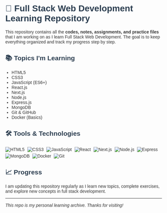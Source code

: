 <!DOCTYPE html>
<html lang="en">
<head>
  <style>
    body {
      font-family: Arial, sans-serif;
      margin: 20px;
      background-color: #fdfdfd;
      color: #333;
    }
    h1, h2 {
      color: #2c3e50;
    }
    ul {
      padding-left: 20px;
    }
    .badges img {
      margin: 5px 5px 0 0;
    }
  </style>
</head>
<body>

  <h1>📘 Full Stack Web Development Learning Repository</h1>

  <p>
    This repository contains all the <strong>codes, notes, assignments, and practice files</strong> that I am working on as I learn Full Stack Web Development. The goal is to keep everything organized and track my progress step by step.
  </p>

  <h2>📚 Topics I'm Learning</h2>

  <ul>
    <li>HTML5</li>
    <li>CSS3</li>
    <li>JavaScript (ES6+)</li>
    <li>React.js</li>
    <li>Next.js</li>
    <li>Node.js</li>
    <li>Express.js</li>
    <li>MongoDB</li>
    <li>Git & GitHub</li>
    <li>Docker (Basics)</li>
  </ul>

  <h2>🛠️ Tools & Technologies</h2>
  <div class="badges">
    <img src="https://img.shields.io/badge/HTML5-E34F26?style=for-the-badge&logo=html5&logoColor=white" alt="HTML5" />
    <img src="https://img.shields.io/badge/CSS3-1572B6?style=for-the-badge&logo=css3&logoColor=white" alt="CSS3" />
    <img src="https://img.shields.io/badge/JavaScript-F7DF1E?style=for-the-badge&logo=javascript&logoColor=black" alt="JavaScript" />
    <img src="https://img.shields.io/badge/React-20232A?style=for-the-badge&logo=react&logoColor=61DAFB" alt="React" />
    <img src="https://img.shields.io/badge/Next.js-black?style=for-the-badge&logo=next.js&logoColor=white" alt="Next.js" />
    <img src="https://img.shields.io/badge/Node.js-339933?style=for-the-badge&logo=nodedotjs&logoColor=white" alt="Node.js" />
    <img src="https://img.shields.io/badge/Express.js-000000?style=for-the-badge&logo=express&logoColor=white" alt="Express" />
    <img src="https://img.shields.io/badge/MongoDB-4EA94B?style=for-the-badge&logo=mongodb&logoColor=white" alt="MongoDB" />
    <img src="https://img.shields.io/badge/Docker-2496ED?style=for-the-badge&logo=docker&logoColor=white" alt="Docker" />
    <img src="https://img.shields.io/badge/Git-F05032?style=for-the-badge&logo=git&logoColor=white" alt="Git" />
  </div>

  <h2>📈 Progress</h2>
  <p>
    I am updating this repository regularly as I learn new topics, complete exercises, and explore new concepts in full stack development.
  </p>

  <hr />
  <p><em>This repo is my personal learning archive. Thanks for visiting!</em></p>

</body>
</html>
